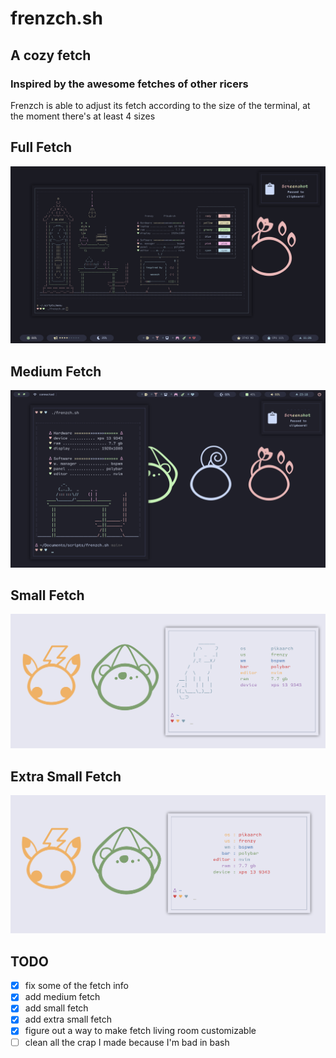 # frenzch.sh
## A cozy fetch
### Inspired by the awesome fetches of other ricers

Frenzch is able to adjust its fetch according to the size of the terminal, at the moment there's at least 4 sizes

## Full Fetch
<p align="center">
  <img src="Screenshots/screenshot_1.png">
</p>

## Medium Fetch
<p align="center">
  <img src="Screenshots/screenshot_2.png">
</p>

## Small Fetch
<p align="center">
  <img src="Screenshots/screenshot_3.png">
</p>

## Extra Small Fetch
<p align="center">
  <img src="Screenshots/screenshot_4.png">
</p>



## TODO

- [x] fix some of the fetch info
- [x] add medium fetch
- [x] add small fetch
- [x] add extra small fetch
- [x] figure out a way to make fetch living room customizable
- [ ] clean all the crap I made because I'm bad in bash
